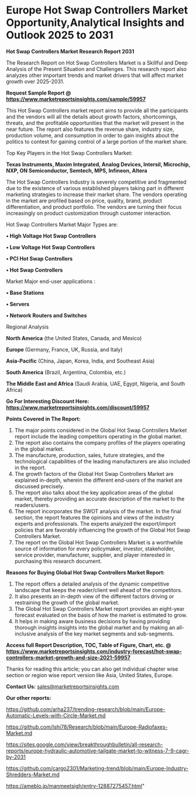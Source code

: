  # Europe Hot Swap Controllers Market Opportunity,Analytical Insights and Outlook 2025 to 2031

<strong>Hot Swap Controllers Market Research Report 2031</strong>

The Research Report on Hot Swap Controllers Market is a Skillful and Deep Analysis of the Present Situation and Challenges. This research report also analyzes other important trends and market drivers that will affect market growth over 2025-2031.

<strong>Request Sample Report @ <a href=https://www.marketreportsinsights.com/sample/59957>https://www.marketreportsinsights.com/sample/59957</a></strong>

This Hot Swap Controllers market report aims to provide all the participants and the vendors will all the details about growth factors, shortcomings, threats, and the profitable opportunities that the market will present in the near future. The report also features the revenue share, industry size, production volume, and consumption in order to gain insights about the politics to contest for gaining control of a large portion of the market share.

Top Key Players in the Hot Swap Controllers Market:

<strong>Texas Instruments, Maxim Integrated, Analog Devices, Intersil, Microchip, NXP, ON Semiconductor, Semtech, MPS, Infineon, Altera</strong>

The Hot Swap Controllers Industry is severely competitive and fragmented due to the existence of various established players taking part in different marketing strategies to increase their market share. The vendors operating in the market are profiled based on price, quality, brand, product differentiation, and product portfolio. The vendors are turning their focus increasingly on product customization through customer interaction.

Hot Swap Controllers Market Major Types are:

<strong>• High Voltage Hot Swap Controllers

• Low Voltage Hot Swap Controllers

• PCI Hot Swap Controllers

• Hot Swap Controllers</strong>

Market Major end-user applications :

<strong>• Base Stations

• Servers

• Network Routers and Switches</strong>

Regional Analysis

</u><strong><b>North America</b></strong> (the United States, Canada, and Mexico)

<strong><b>Europe </b></strong>(Germany, France, UK, Russia, and Italy)

<strong><b>Asia-Pacific</b></strong> (China, Japan, Korea, India, and Southeast Asia)

<strong><b>South America</b></strong> (Brazil, Argentina, Colombia, etc.)

<strong><b>The Middle East and Africa</b></strong> (Saudi Arabia, UAE, Egypt, Nigeria, and South Africa)

<strong>Go For Interesting Discount Here: <a href=https://www.marketreportsinsights.com/discount/59957>https://www.marketreportsinsights.com/discount/59957</a></strong>

<strong>Points Covered in The Report:</strong>
<ol>
  <li>The major points considered in the Global Hot Swap Controllers Market report include the leading competitors operating in the global market.</li>
  <li>The report also contains the company profiles of the players operating in the global market.</li>
  <li>The manufacture, production, sales, future strategies, and the technological capabilities of the leading manufacturers are also included in the report.</li>
  <li>The growth factors of the Global Hot Swap Controllers Market are explained in-depth, wherein the different end-users of the market are discussed precisely.</li>
  <li>The report also talks about the key application areas of the global market, thereby providing an accurate description of the market to the readers/users.</li>
  <li>The report incorporates the SWOT analysis of the market. In the final section, the report features the opinions and views of the industry experts and professionals. The experts analyzed the export/import policies that are favorably influencing the growth of the Global Hot Swap Controllers Market.</li>
  <li>The report on the Global Hot Swap Controllers Market is a worthwhile source of information for every policymaker, investor, stakeholder, service provider, manufacturer, supplier, and player interested in purchasing this research document.</li>
</ol>
<strong>Reasons for Buying Global Hot Swap Controllers Market Report:</strong>

<ol>
  <li>The report offers a detailed analysis of the dynamic competitive landscape that keeps the reader/client well ahead of the competitors.</li>
  <li>It also presents an in-depth view of the different factors driving or restraining the growth of the global market.</li>
  <li>The Global Hot Swap Controllers Market report provides an eight-year forecast evaluated on the basis of how the market is estimated to grow.</li>
  <li>It helps in making aware business decisions by having providing thorough insights insights into the global market and by making an all-inclusive analysis of the key market segments and sub-segments.</li>
</ol>
<strong>Access full Report Description, TOC, Table of Figure, Chart, etc. @ <a href=https://www.marketreportsinsights.com/industry-forecast/hot-swap-controllers-market-growth-and-size-2021-59957>https://www.marketreportsinsights.com/industry-forecast/hot-swap-controllers-market-growth-and-size-2021-59957</a></strong>


Thanks for reading this article; you can also get individual chapter wise section or region wise report version like Asia, United States, Europe.

<strong>Contact Us:</strong>
sales@marketreportsinsights.com

<strong>Our other reports:</strong>

<a href=https://github.com/arha237/trending-research/blob/main/Europe-Automatic-Levels-with-Circle-Market.md>https://github.com/arha237/trending-research/blob/main/Europe-Automatic-Levels-with-Circle-Market.md</a>

<a href=https://github.com/Ishi78/Research/blob/main/Europe-Radiofaxes-Market.md>https://github.com/Ishi78/Research/blob/main/Europe-Radiofaxes-Market.md</a>

<a href=https://sites.google.com/view/breakthroughbulletin/all-research-reports/europe-hydraulic-automotive-tailgate-market-to-witness-7-9-cagr-by-2031>https://sites.google.com/view/breakthroughbulletin/all-research-reports/europe-hydraulic-automotive-tailgate-market-to-witness-7-9-cagr-by-2031</a>

<a href=https://github.com/cargo2301/Marketing-trend/blob/main/Europe-Industry-Shredders-Market.md>https://github.com/cargo2301/Marketing-trend/blob/main/Europe-Industry-Shredders-Market.md</a>

<a href=https://ameblo.jp/manmeetsigh/entry-12887275457.html>https://ameblo.jp/manmeetsigh/entry-12887275457.html</a>"
